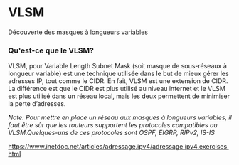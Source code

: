 # VLSM
Découverte des masques à longueurs variables

### Qu'est-ce que le VLSM?
VLSM, pour Variable Length Subnet Mask (soit masque de sous-réseaux à longueur variable) est une technique utilisée dans le but de mieux gérer les adresses IP, tout comme le CIDR. En fait, VLSM est une extension de CIDR. La différence est que le CIDR est plus utilisé au niveau internet et le VLSM est plus utilisé dans un réseau local, mais les deux permettent de minimiser la perte d’adresses.

*Note: Pour mettre en place un réseau aux masques à longueurs variables, il faut être sûr que les routeurs supportent les protocoles compatibles au VLSM.Quelques-uns de ces protocoles sont OSPF, EIGRP, RIPv2, IS-IS*

https://www.inetdoc.net/articles/adressage.ipv4/adressage.ipv4.exercises.html
